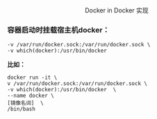 <center>Docker in Docker 实现</center>

### 容器启动时挂载宿主机docker：
``` shell
-v /var/run/docker.sock:/var/run/docker.sock \
-v which(docker):/usr/bin/docker 
```
**比如：**
``` shell
docker run -it \
v /var/run/docker.sock:/var/run/docker.sock \
-v which(docker):/usr/bin/docker  \
--name docker \
[镜像名词]  \
/bin/bash
```